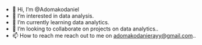 - 👋 Hi, I’m @Adomakodaniel
- 👀 I’m interested in data analysis.
- 🌱 I’m currently learning data analytics.
- 💞️ I’m looking to collaborate on projects on data analytics..
- 📫 How to reach me reach out to me on adomakodanierayy@gmail.com..

<!---
Adomakodaniel/Adomakodaniel is a ✨ special ✨ repository because its `README.md` (this file) appears on your GitHub profile.
You can click the Preview link to take a look at your changes.
--->
